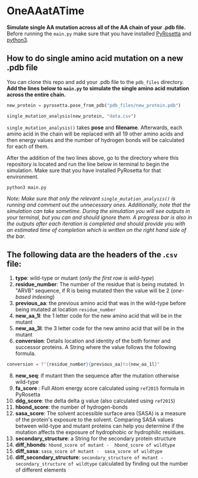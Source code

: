 # OneAAatATime
**Simulate single AA mutation across all of the AA chain of your .pdb file.** 
Before running the `main.py` make sure that you have installed [PyRosetta](https://www.pyrosetta.org/downloads) and [python3](https://www.python.org/downloads/).

## How to do single amino acid mutation on a new .pdb file
You can clone this repo and add your .pdb file to the `pdb_files` directory.
**Add the lines below to `main.py` to simulate the single amino acid mutation across the entire chain.**
```python
new_protein = pyrosetta.pose_from_pdb("pdb_files/new_protein.pdb")

single_mutation_analysis(new_protein, "data.csv")
```
`single_mutation_analysis()` takes **pose** and **filename**. Afterwards, each amino acid in the chain will be replaced with all 19 other amino acids and then energy values and the number of hydrogen bonds will be calculated for each of them. 

After the addition of the two lines above, go to the directory where this repository is located and run the line below in terminal to begin the simulation. Make sure that you have installed PyRosetta for that environment. 
```
python3 main.py
```
*Note: Make sure that only the relevant `single_mutation_analysis()` is running and comment out the unnecessary ones. Additionally, note that the simulation can take sometime. During the simulation you will see outputs in your terminal, but you can and should ignore them. A progress bar is also in the outputs after each iteration is completed and should provide you with an estimated time of completion which is written on the right hand side of the bar.*

## The following data are the headers of the .`csv` file: 
1. **type**: wild-type or mutant (*only the first row is wild-type*) 
2. **residue_number**: The number of the residue that is being mutated. In "ARVB" sequence, if R is being mutated then the value will be 2 (*one-based indexing*)
3. **previous_aa**: the previous amino acid that was in the wild-type before being mutated at location `residue_number`
4. **new_aa_1l**: the 1 letter code for the new amino acid that will be in the mutant               
5. **new_aa_3l**: the 3 letter code for the new amino acid that will be in the mutant                       
6. **conversion**: Details location and identity of the both former and successor proteins. A String where the value follows the following formula. 
```python
conversion = f"{residue_number}{previous_aa}to{new_aa_1l}"
```
8. **new_seq**: if mutant then the sequence after the mutation otherwise wild-type
9. **fa_score** : Full Atom energy score calculated using `ref2015` formula in PyRosetta              
10. **ddg_score**: the delta delta g value (also calculated using `ref2015`)
11. **hbond_score**: the number of hydrogen-bonds  
12. **sasa_score**: The solvent accessible surface area (SASA) is a measure of the protein's exposure to the solvent. Comparing SASA values between wild-type and mutant proteins can help you determine if the mutation affects the exposure of hydrophobic or hydrophilic residues.            
13. **secondary_structure**: a String for the secondary protein structure
14. **diff_hbonds**: `hbond_score of mutant -  hbond_score of wildtype`
15. **diff_sasa**: `sasa_score of mutant -  sasa_score of wildtype`
16. **diff_secondary_structure**: `secondary_structure of mutant -  secondary_structure of wildtype` calculated by finding out the number of different elements 

